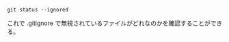 <!--
title:   gitで無視されているファイルを表示する
tags:    Git
id:      38bd5b99349d0ae9c4ca
private: false
-->
```
git status --ignored
```
これで .gitignore で無視されているファイルがどれなのかを確認することができる。
